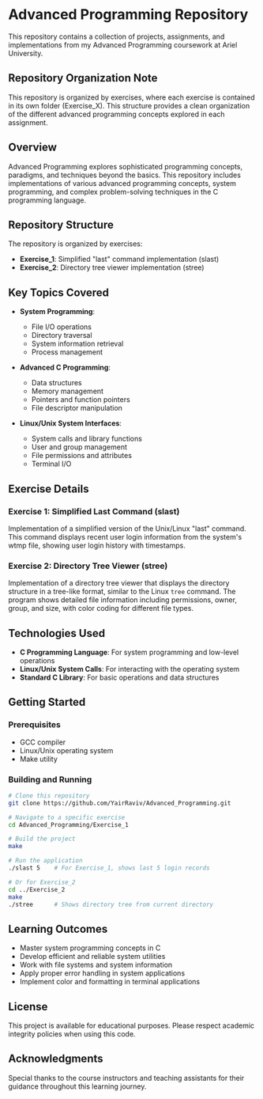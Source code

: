 # Advanced Programming Repository

This repository contains a collection of projects, assignments, and implementations from my Advanced Programming coursework at Ariel University.

## Repository Organization Note

This repository is organized by exercises, where each exercise is contained in its own folder (Exercise_X). This structure provides a clean organization of the different advanced programming concepts explored in each assignment.

## Overview

Advanced Programming explores sophisticated programming concepts, paradigms, and techniques beyond the basics. This repository includes implementations of various advanced programming concepts, system programming, and complex problem-solving techniques in the C programming language.

## Repository Structure

The repository is organized by exercises:

- **Exercise_1**: Simplified "last" command implementation (slast)
- **Exercise_2**: Directory tree viewer implementation (stree)

## Key Topics Covered

- **System Programming**:
  - File I/O operations
  - Directory traversal
  - System information retrieval
  - Process management

- **Advanced C Programming**:
  - Data structures
  - Memory management
  - Pointers and function pointers
  - File descriptor manipulation

- **Linux/Unix System Interfaces**:
  - System calls and library functions
  - User and group management
  - File permissions and attributes
  - Terminal I/O

## Exercise Details

### Exercise 1: Simplified Last Command (slast)

Implementation of a simplified version of the Unix/Linux "last" command. This command displays recent user login information from the system's wtmp file, showing user login history with timestamps.

### Exercise 2: Directory Tree Viewer (stree)

Implementation of a directory tree viewer that displays the directory structure in a tree-like format, similar to the Linux `tree` command. The program shows detailed file information including permissions, owner, group, and size, with color coding for different file types.

## Technologies Used

- **C Programming Language**: For system programming and low-level operations
- **Linux/Unix System Calls**: For interacting with the operating system
- **Standard C Library**: For basic operations and data structures

## Getting Started

### Prerequisites

- GCC compiler
- Linux/Unix operating system
- Make utility

### Building and Running

```bash
# Clone this repository
git clone https://github.com/YairRaviv/Advanced_Programming.git

# Navigate to a specific exercise
cd Advanced_Programming/Exercise_1

# Build the project
make

# Run the application
./slast 5    # For Exercise_1, shows last 5 login records

# Or for Exercise_2
cd ../Exercise_2
make
./stree      # Shows directory tree from current directory
```

## Learning Outcomes

- Master system programming concepts in C
- Develop efficient and reliable system utilities
- Work with file systems and system information
- Apply proper error handling in system applications
- Implement color and formatting in terminal applications

## License

This project is available for educational purposes. Please respect academic integrity policies when using this code.

## Acknowledgments

Special thanks to the course instructors and teaching assistants for their guidance throughout this learning journey.
